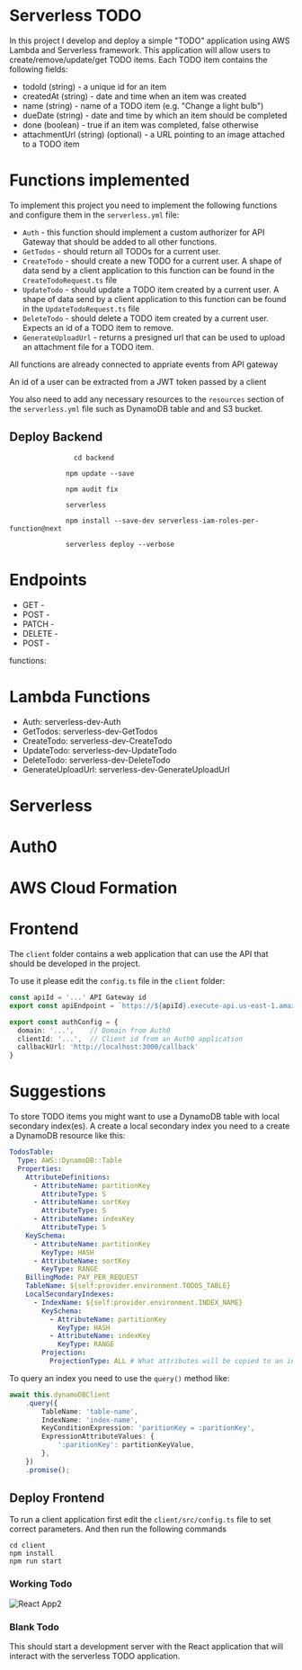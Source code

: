 # Serverless TODO

In this project I develop and deploy a simple "TODO" application using AWS Lambda and Serverless framework. This application will allow users to create/remove/update/get TODO items. Each TODO item contains the following fields:

- todoId (string) - a unique id for an item
- createdAt (string) - date and time when an item was created
- name (string) - name of a TODO item (e.g. "Change a light bulb")
- dueDate (string) - date and time by which an item should be completed
- done (boolean) - true if an item was completed, false otherwise
- attachmentUrl (string) (optional) - a URL pointing to an image attached to a TODO item

# Functions implemented

To implement this project you need to implement the following functions and configure them in the `serverless.yml` file:

- `Auth` - this function should implement a custom authorizer for API Gateway that should be added to all other functions.
- `GetTodos` - should return all TODOs for a current user.
- `CreateTodo` - should create a new TODO for a current user. A shape of data send by a client application to this function can be found in the `CreateTodoRequest.ts` file
- `UpdateTodo` - should update a TODO item created by a current user. A shape of data send by a client application to this function can be found in the `UpdateTodoRequest.ts` file
- `DeleteTodo` - should delete a TODO item created by a current user. Expects an id of a TODO item to remove.
- `GenerateUploadUrl` - returns a presigned url that can be used to upload an attachment file for a TODO item.

All functions are already connected to appriate events from API gateway

An id of a user can be extracted from a JWT token passed by a client

You also need to add any necessary resources to the `resources` section of the `serverless.yml` file such as DynamoDB table and and S3 bucket.

## Deploy Backend

                    cd backend

                  npm update --save

                  npm audit fix

                  serverless

                  npm install --save-dev serverless-iam-roles-per-function@next

                  serverless deploy --verbose

# Endpoints

- GET -
- POST -
- PATCH -
- DELETE -
- POST -

functions:

# Lambda Functions

- Auth: serverless-dev-Auth
- GetTodos: serverless-dev-GetTodos
- CreateTodo: serverless-dev-CreateTodo
- UpdateTodo: serverless-dev-UpdateTodo
- DeleteTodo: serverless-dev-DeleteTodo
- GenerateUploadUrl: serverless-dev-GenerateUploadUrl

# Serverless

# Auth0

# AWS Cloud Formation

# Frontend

The `client` folder contains a web application that can use the API that should be developed in the project.

To use it please edit the `config.ts` file in the `client` folder:

```ts
const apiId = '...' API Gateway id
export const apiEndpoint = `https://${apiId}.execute-api.us-east-1.amazonaws.com/dev`

export const authConfig = {
  domain: '...',    // Domain from Auth0
  clientId: '...',  // Client id from an Auth0 application
  callbackUrl: 'http://localhost:3000/callback'
}
```

# Suggestions

To store TODO items you might want to use a DynamoDB table with local secondary index(es). A create a local secondary index you need to a create a DynamoDB resource like this:

```yml
TodosTable:
  Type: AWS::DynamoDB::Table
  Properties:
    AttributeDefinitions:
      - AttributeName: partitionKey
        AttributeType: S
      - AttributeName: sortKey
        AttributeType: S
      - AttributeName: indexKey
        AttributeType: S
    KeySchema:
      - AttributeName: partitionKey
        KeyType: HASH
      - AttributeName: sortKey
        KeyType: RANGE
    BillingMode: PAY_PER_REQUEST
    TableName: ${self:provider.environment.TODOS_TABLE}
    LocalSecondaryIndexes:
      - IndexName: ${self:provider.environment.INDEX_NAME}
        KeySchema:
          - AttributeName: partitionKey
            KeyType: HASH
          - AttributeName: indexKey
            KeyType: RANGE
        Projection:
          ProjectionType: ALL # What attributes will be copied to an index
```

To query an index you need to use the `query()` method like:

```ts
await this.dynamoDBClient
	.query({
		TableName: 'table-name',
		IndexName: 'index-name',
		KeyConditionExpression: 'paritionKey = :paritionKey',
		ExpressionAttributeValues: {
			':paritionKey': partitionKeyValue,
		},
	})
	.promise();
```

## Deploy Frontend

To run a client application first edit the `client/src/config.ts` file to set correct parameters. And then run the following commands

```
cd client
npm install
npm run start
```

### Working Todo

![React App2](https://user-images.githubusercontent.com/22004327/174440353-3397b6b7-9b0e-41a7-bcd8-37262d29a67d.png)

### Blank Todo

This should start a development server with the React application that will interact with the serverless TODO application.
